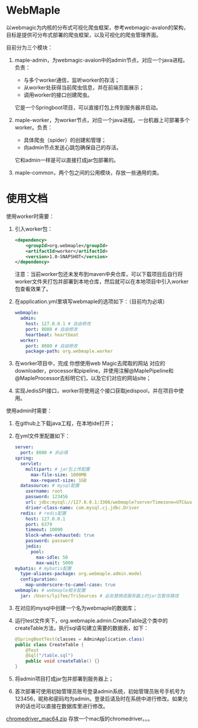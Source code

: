 # WebMaple
以webmagic为内核的分布式可视化爬虫框架，参考webmagic-avalon的架构，目标是提供可分布式部署的爬虫框架，以及可视化的爬虫管理界面。

目前分为三个模块：

1. maple-admin，为webmagic-avalon中的admin节点，对应一个java进程。负责：

   - 与多个worker通信，监听worker的存活；
   - 从worker处获得当前爬虫信息，并在前端页面展示；
   - 调用worker的接口创建爬虫。

   它是一个Springboot项目，可以直接打包上传到服务器并启动。

2. maple-worker，为worker节点，对应一个java进程。一台机器上可部署多个worker。负责：

   - 具体爬虫（spider）的创建和管理；
   - 向admin节点发送心跳包确保自己的存活。

   它和admin一样是可以直接打成jar包部署的。

3. maple-common，两个包之间的公用模块，存放一些通用的类。

# 使用文档
使用worker时需要：

1. 引入worker包：

   ```xml
   <dependency>
       <groupId>org.webmaple</groupId>
       <artifactId>worker</artifactId>
       <version>1.0-SNAPSHOT</version>
   </dependency>
   ```
   
   注意：当前worker包还未发布到maven中央仓库，可以下载项目后自行将worker文件夹打包并部署到本地仓库，然后就可以在本地项目中引入worker包查看效果了。

2. 在application.yml里填写webmaple的选项如下：（目前均为必填）

   ```yaml
   webmaple:
     admin:
       host: 127.0.0.1 # 自由修改
       port: 8080 # 自由修改
       heartbeat: heartbeat
     worker:
       port: 8080 # 自由修改
       package-path: org.webmaple.worker
   ```

3. 在worker项目中，完成 你想使用web Magic去爬取的网站 对应的downloader，processor和pipeline，并使用注解@MaplePipeline和@MapleProcessor去标明它们，以及它们对应的网站site；

4. 实现JedisSPI接口，worker将使用这个接口获取jedispool，并在项目中使用。



使用admin时需要：

1. 在github上下载java工程，在本地ide打开；

2. 在yml文件里配置如下：

   ```yaml
   server:
     port: 8080 # 非必填
   spring:
     servlet:
       multipart: # jar包上传配置
         max-file-size: 1000MB
         max-request-size: 1GB
     datasource: # mysql配置
       username: root
       password: 123456
       url: jdbc:mysql://127.0.0.1:3306/webmaple?serverTimezone=UTC&useUnicode=true&characterEncoding=utf8&useSSL=false
       driver-class-name: com.mysql.cj.jdbc.Driver
     redis: # redis配置
       host: 127.0.0.1
       port: 6379
       timeout: 10000
       block-when-exhausted: true
       password: password
       jedis:
         pool:
           max-idle: 50
           max-wait: 5000
   mybatis: # mybatis配置
     type-aliases-package: org.webmaple.admin.model
     configuration:
       map-underscore-to-camel-case: true
   webmaple: # webmaple相关配置
     jar: /Users/lyifee/TriSources # 此处替换成服务器上的jar包暂存路径
   ```

3. 在对应的mysql中创建一个名为webmaple的数据库；

4. 运行test文件夹下，org.webmaple.admin.CreateTable这个类中的createTable方法，执行sql语句建立需要的数据表，如下：

   ```java
   @SpringBootTest(classes = AdminApplication.class)
   public class CreateTable {
       @Test
       @Sql("/table.sql")
       public void createTable() {}
   }
   ```

5. 将admin项目打成jar包并部署到服务器上；

6. 首次部署可使用初始管理员账号登录admin系统，初始管理员账号手机号为123456，昵称和密码均为admin。登录后请及时在系统中进行修改。如果允许的话也可以直接在数据库里进行修改。


[chromedriver_mac64.zip](../../Downloads/chromedriver_mac64.zip) 存放一个mac版的chromedriver。。。

